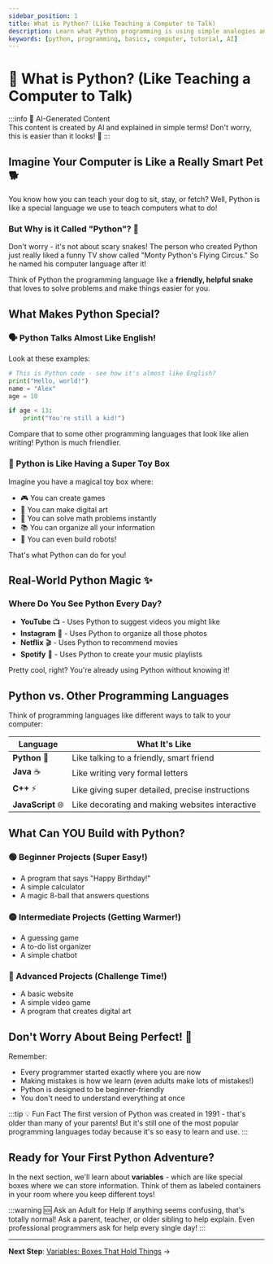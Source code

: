 ```yaml
---
sidebar_position: 1
title: What is Python? (Like Teaching a Computer to Talk)
description: Learn what Python programming is using simple analogies and examples
keywords: [python, programming, basics, computer, tutorial, AI]
---
```


# 🐍 What is Python? (Like Teaching a Computer to Talk)

:::info 🤖 AI-Generated Content  
This content is created by AI and explained in simple terms! Don't worry, this is easier than it looks! 🎉
:::

## Imagine Your Computer is Like a Really Smart Pet 🐕

You know how you can teach your dog to sit, stay, or fetch? Well, Python is like a special language we use to teach computers what to do!

### But Why is it Called "Python"? 🐍

Don't worry - it's not about scary snakes! The person who created Python just really liked a funny TV show called "Monty Python's Flying Circus." So he named his computer language after it! 

Think of Python the programming language like a **friendly, helpful snake** that loves to solve problems and make things easier for you.

## What Makes Python Special?

### 🗣️ Python Talks Almost Like English!

Look at these examples:

```python
# This is Python code - see how it's almost like English?
print("Hello, world!")
name = "Alex"
age = 10

if age < 13:
    print("You're still a kid!")
```

Compare that to some other programming languages that look like alien writing! Python is much friendlier.

### 🧸 Python is Like Having a Super Toy Box

Imagine you have a magical toy box where:
- 🎮 You can create games
- 🎨 You can make digital art  
- 🧮 You can solve math problems instantly
- 📚 You can organize all your information
- 🤖 You can even build robots!

That's what Python can do for you!

## Real-World Python Magic ✨

### Where Do You See Python Every Day?

- **YouTube** 📺 - Uses Python to suggest videos you might like
- **Instagram** 📸 - Uses Python to organize all those photos
- **Netflix** 🎬 - Uses Python to recommend movies
- **Spotify** 🎵 - Uses Python to create your music playlists

Pretty cool, right? You're already using Python without knowing it!

## Python vs. Other Programming Languages

Think of programming languages like different ways to talk to your computer:

| Language | What It's Like |
|----------|----------------|
| **Python** 🐍 | Like talking to a friendly, smart friend |
| **Java** ☕ | Like writing very formal letters |
| **C++** ⚡ | Like giving super detailed, precise instructions |
| **JavaScript** 🌐 | Like decorating and making websites interactive |

## What Can YOU Build with Python?

### 🟢 Beginner Projects (Super Easy!)
- A program that says "Happy Birthday!" 
- A simple calculator
- A magic 8-ball that answers questions

### 🟡 Intermediate Projects (Getting Warmer!)
- A guessing game
- A to-do list organizer
- A simple chatbot

### 🔴 Advanced Projects (Challenge Time!)
- A basic website
- A simple video game
- A program that creates digital art

## Don't Worry About Being Perfect! 🌟

Remember:
- Every programmer started exactly where you are now
- Making mistakes is how we learn (even adults make lots of mistakes!)
- Python is designed to be beginner-friendly
- You don't need to understand everything at once

:::tip 💡 Fun Fact
The first version of Python was created in 1991 - that's older than many of your parents! But it's still one of the most popular programming languages today because it's so easy to learn and use.
:::

## Ready for Your First Python Adventure?

In the next section, we'll learn about **variables** - which are like special boxes where we can store information. Think of them as labeled containers in your room where you keep different toys!

:::warning 🆘 Ask an Adult for Help
If anything seems confusing, that's totally normal! Ask a parent, teacher, or older sibling to help explain. Even professional programmers ask for help every single day!
:::

---

**Next Step**: [Variables: Boxes That Hold Things](./variables-boxes.md) →
